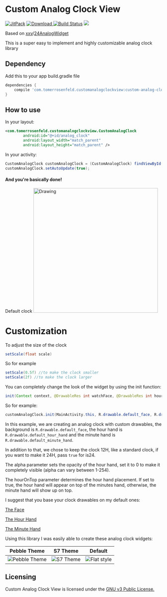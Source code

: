 # Custom Analog Clock View

[![JitPack](https://jitpack.io/v/rosenpin/custom-analog-clock-view.svg)](https://jitpack.io/#rosenpin/custom-analog-clock-view)
[![Download](https://api.bintray.com/packages/rosenpin/maven/custom-analog-clock-view/images/download.svg) ](https://bintray.com/rosenpin/maven/custom-analog-clock-view/_latestVersion)
[![Build Status](https://travis-ci.org/rosenpin/custom-analog-clock-view.svg?branch=master)](https://travis-ci.org/rosenpin/custom-analog-clock-view)
<a target="_blank" href="https://www.paypal.me/rosenfeldtomer" title="Donate using PayPal"><img src="https://img.shields.io/badge/paypal-donate-yellow.svg" /></a>

Based on [xxv](https://github.com/xxv)/[24AnalogWidget](https://github.com/xxv/24hAnalogWidget)

This is a super easy to implement and highly customizable analog clock library

## Dependency
Add this to your app build.gradle file
```` gradle
dependencies {
    compile 'com.tomerrosenfeld.customanalogclockview:custom-analog-clock-view:1.1'
}
````


## How to use
In your layout:
```xml
<com.tomerrosenfeld.customanalogclockview.CustomAnalogClock
        android:id="@+id/analog_clock"
        android:layout_width="match_parent"
        android:layout_height="match_parent" />
````

In your activity:
```java
CustomAnalogClock customAnalogClock = (CustomAnalogClock) findViewById(R.id.analog_clock);
customAnalogClock.setAutoUpdate(true);
````

#### And you're basically done!

 Default clock 
<img src="http://i.imgur.com/mb08zMF.png" alt="Drawing" width="400" />

# Customization
To adjust the size of the clock
```java 
setScale(float scale)
``` 
So for example
```java 
setScale(0.5f) //to make the clock smaller
setScale(2f) //to make the clock larger
``` 

You can completely change the look of the widget by using the init function:
```java 
init(Context context, @DrawableRes int watchFace, @DrawableRes int hourHand, @DrawableRes int minuteHand, int alpha, boolean is24, boolean hourOnTop)
``` 
So for example:
````java 
customAnalogClock.init(MainActivity.this, R.drawable.default_face, R.drawable.default_hour_hand, R.drawable.default_minute_hand, 0, false, false);
````

In this example, we are creating an analog clock with custom drawables, the background is `R.drawable.default_face`, the hour hand is `R.drawable.default_hour_hand` and the minute hand is `R.drawable.default_minute_hand`.

In addition to that, we chose to keep the clock 12H, like a standard clock, if you want to make it 24H, pass `true` for is24.

The alpha parameter sets the opacity of the hour hand, set it to 0 to make it completely visible (alpha can vary between 1-254).

The hourOnTop parameter determines the hour hand placement. If set to true, the hour hand will appear on top of the minutes hand, otherwise, the minute hand will show up on top.

I suggest that you base your clock drawables on my default ones:

[The Face](/custom-analog-clock-view/src/main/res/drawable-xhdpi/default_face.png)

[The Hour Hand](/custom-analog-clock-view/src/main/res/drawable-xhdpi/default_hour_hand.png)

[The Minute Hand](/custom-analog-clock-view/src/main/res/drawable-xhdpi/default_minute_hand.png)

Using this library I was easily able to create these analog clock widgets:

| Pebble Theme | S7 Theme | Default |
|:-:|:-:|:-:|
| ![Pebble Theme](http://i.imgur.com/w3jfrsT.png) | ![S7 Theme](http://i.imgur.com/1vjYhFd.png) | ![Flat style](http://i.imgur.com/AB2EIAD.png) |

## Licensing
Custom Analog Clock View is licensed under the [GNU v3 Public License.](LICENSE)

